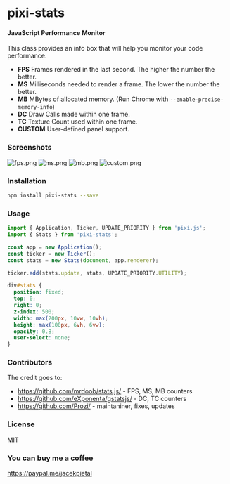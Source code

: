 # pixi-stats

#### JavaScript Performance Monitor

This class provides an info box that will help you monitor your code performance.

- **FPS** Frames rendered in the last second. The higher the number the better.
- **MS** Milliseconds needed to render a frame. The lower the number the better.
- **MB** MBytes of allocated memory. (Run Chrome with `--enable-precise-memory-info`)
- **DC** Draw Calls made within one frame.
- **TC** Texture Count used within one frame.
- **CUSTOM** User-defined panel support.

### Screenshots

![fps.png](https://raw.githubusercontent.com/mrdoob/stats.js/master/files/fps.png)
![ms.png](https://raw.githubusercontent.com/mrdoob/stats.js/master/files/ms.png)
![mb.png](https://raw.githubusercontent.com/mrdoob/stats.js/master/files/mb.png)
![custom.png](https://raw.githubusercontent.com/mrdoob/stats.js/master/files/custom.png)

### Installation

```bash
npm install pixi-stats --save
```

### Usage

```typescript
import { Application, Ticker, UPDATE_PRIORITY } from 'pixi.js';
import { Stats } from 'pixi-stats';

const app = new Application();
const ticker = new Ticker();
const stats = new Stats(document, app.renderer);

ticker.add(stats.update, stats, UPDATE_PRIORITY.UTILITY);
```

```css
div#stats {
  position: fixed;
  top: 0;
  right: 0;
  z-index: 500;
  width: max(200px, 10vw, 10vh);
  height: max(100px, 6vh, 6vw);
  opacity: 0.8;
  user-select: none;
}
```

### Contributors

The credit goes to:

- https://github.com/mrdoob/stats.js/ - FPS, MS, MB counters
- https://github.com/eXponenta/gstatsjs/ - DC, TC counters
- https://github.com/Prozi/ - maintaniner, fixes, updates

### License

MIT

### You can buy me a coffee

https://paypal.me/jacekpietal
